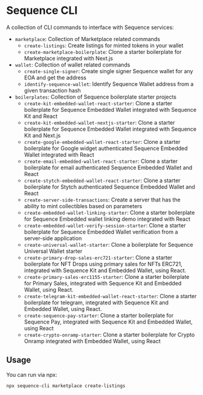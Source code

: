 # Sequence CLI

A collection of CLI commands to interface with Sequence services:

- `marketplace`: Collection of Marketplace related commands
  - `create-listings`: Create listings for minted tokens in your wallet
  - `create-marketplace-boilerplate`: Clone a starter boilerplate for Marketplace integrated with Next.js
- `wallet`: Collection of wallet related commands
  - `create-single-signer`: Create single signer Sequence wallet for any EOA and get the address
  - `identify-sequence-wallet`: Identify Sequence Wallet address from a given transaction hash
- `boilerplates`: Collection of Sequence boilerplate starter projects
  - `create-kit-embedded-wallet-react-starter`: Clone a starter boilerplate for Sequence Embedded Wallet integrated with Sequence Kit and React
  - `create-kit-embedded-wallet-nextjs-starter`: Clone a starter boilerplate for Sequence Embedded Wallet integrated with Sequence Kit and Next.js
  - `create-google-embedded-wallet-react-starter`: Clone a starter boilerplate for Google widget authenticated Sequence Embedded Wallet integrated with React
  - `create-email-embedded-wallet-react-starter`: Clone a starter boilerplate for email authenticated Sequence Embedded Wallet and React
  - `create-stytch-embedded-wallet-react-starter`: Clone a starter boilerplate for Stytch authenticated Sequence Embedded Wallet and React
  - `create-server-side-transactions`: Create a server that has the ability to mint collectibles based on parameters
  - `create-embedded-wallet-linking-starter`: Clone a starter boilerplate for Sequence Embedded wallet linking demo integrated with React
  - `create-embedded-wallet-verify-session-starter`: Clone a starter boilerplate for Sequence Embedded Wallet verification from a server-side application
  - `create-universal-wallet-starter`: Clone a boilerplate for Sequence Universal Wallet starter
  - `create-primary-drop-sales-erc721-starter`: Clone a starter boilerplate for NFT Drops using primary sales for NFTs ERC721, integrated with Sequence Kit and Embedded Wallet, using React.
  - `create-primary-sales-erc1155-starter`: Clone a starter boilerplate for Primary Sales, integrated with Sequence Kit and Embedded Wallet, using React.
  - `create-telegram-kit-embedded-wallet-react-starter`: Clone a starter boilerplate for telegram, integrated with Sequence Kit and Embedded Wallet, using React.
  - `create-sequence-pay-starter`: Clone a starter boilerplate for Sequence Pay, integrated with Sequence Kit and Embedded Wallet, using React
  - `create-crypto-onramp-starter`: Clone a starter boilerplate for Crypto Onramp integrated with Embedded Wallet, using React

## Usage

You can run via npx:

```
npx sequence-cli marketplace create-listings
```

